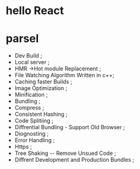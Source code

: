 # hello React 

# parsel 
- Dev Build ;
- Local server ;
- HMR ->Hot module Replacement ;
- File Watching Algorithm Written in c++;
- Caching faster Builds ;
- Image Optimization ;
- Minification ;
- Bundling ;
- Compress ;
- Consistent Hashing ;
- Code Splitiing ;
- Diffrential Bundling - Support Old Browser ;
- Diognosting ;
- Error Handling ; 
- Https ;
- Tree Shaking  -- Remove Unsued Code ;
- Diffrent Development and Production Bundles ;


 